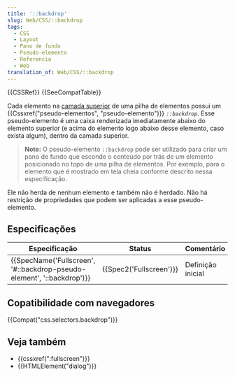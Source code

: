 ```yaml
---
title: '::backdrop'
slug: Web/CSS/::backdrop
tags:
  - CSS
  - Layout
  - Pano de fundo
  - Pseudo-elemento
  - Referencia
  - Web
translation_of: Web/CSS/::backdrop
---
```

{{CSSRef}} {{SeeCompatTable}}

Cada elemento na [camada superior](https://fullscreen.spec.whatwg.org/#top-layer) de uma pilha de elementos possui um {{Cssxref("pseudo-elementos", "pseudo-elemento")}} _`::backdrop`_. Esse pseudo-elemento é uma caixa renderizada imediatamente abaixo do elemento superior (e acima do elemento logo abaixo desse elemento, caso exista algum), dentro da camada superior.

> **Note:** O pseudo-elemento `::backdrop` pode ser utilizado para criar um pano de fundo que esconde o conteúdo por trás de um elemento posicionado no topo de uma pilha de elementos. Por exemplo, para o elemento que é mostrado em tela cheia conforme descrito nessa especificação.

Ele não herda de nenhum elemento e também não é herdado. Não há restrição de propriedades que podem ser aplicadas a esse pseudo-elemento.

## Especificações

| Especificação                                                                                | Status                           | Comentário        |
| -------------------------------------------------------------------------------------------- | -------------------------------- | ----------------- |
| {{SpecName('Fullscreen', '#::backdrop-pseudo-element', '::backdrop')}} | {{Spec2('Fullscreen')}} | Definição inicial |

## Copatibilidade com navegadores

{{Compat("css.selectors.backdrop")}}

## Veja também

- {{cssxref(":fullscreen")}}
- {{HTMLElement("dialog")}}
